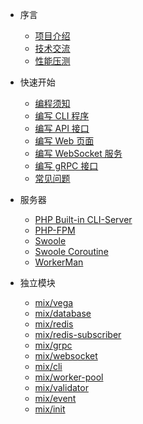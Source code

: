 * 序言
  
  * [项目介绍](zh-cn/README.md)
  * [技术交流](zh-cn/online-chating.md)
  * [性能压测](zh-cn/benchmarks.md)

* 快速开始

  * [编程须知](zh-cn/instructions.md)
  * [编写 CLI 程序](zh-cn/write-cli.md)
  * [编写 API 接口](zh-cn/write-api.md)
  * [编写 Web 页面](zh-cn/write-web.md)
  * [编写 WebSocket 服务](zh-cn/write-websocket.md)
  * [编写 gRPC 接口](zh-cn/write-grpc.md)
  * [常见问题](zh-cn/faq.md)
  
* 服务器

  * [PHP Built-in CLI-Server](zh-cn/server-cli-server.md)
  * [PHP-FPM](zh-cn/server-php-fpm.md)
  * [Swoole](zh-cn/server-swoole.md)
  * [Swoole Coroutine](zh-cn/server-swoole-coroutine.md)
  * [WorkerMan](zh-cn/server-workerman.md)

* 独立模块

  * [mix/vega](zh-cn/mix-vega.md)
  * [mix/database](zh-cn/mix-database.md)
  * [mix/redis](zh-cn/mix-redis.md)
  * [mix/redis-subscriber](zh-cn/mix-redis-subscriber.md)
  * [mix/grpc](zh-cn/mix-grpc.md)
  * [mix/websocket](zh-cn/mix-websocket.md)
  * [mix/cli](zh-cn/mix-cli.md)
  * [mix/worker-pool](zh-cn/mix-worker-pool.md)
  * [mix/validator](zh-cn/mix-validator.md)
  * [mix/event](zh-cn/mix-event.md)
  * [mix/init](zh-cn/mix-init.md)
